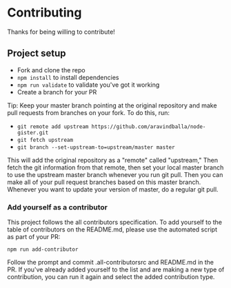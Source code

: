 # Contributing

Thanks for being willing to contribute!

## Project setup

- Fork and clone the repo
- `npm install` to install dependencies
- `npm run validate` to validate you've got it working
- Create a branch for your PR

Tip: Keep your master branch pointing at the original repository and make pull requests from branches on your fork. To do this, run:

- `git remote add upstream https://github.com/aravindballa/node-gister.git`
- `git fetch upstream`
- `git branch --set-upstream-to=upstream/master master`

This will add the original repository as a "remote" called "upstream," Then fetch the git information from that remote, then set your local master branch to use the upstream master branch whenever you run git pull. Then you can make all of your pull request branches based on this master branch. Whenever you want to update your version of master, do a regular git pull.

### Add yourself as a contributor

This project follows the all contributors specification. To add yourself to the table of contributors on the README.md, please use the automated script as part of your PR:

`npm run add-contributor`

Follow the prompt and commit .all-contributorsrc and README.md in the PR. If you've already added yourself to the list and are making a new type of contribution, you can run it again and select the added contribution type.
